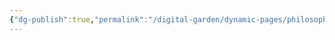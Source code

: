 ```yaml
---
{"dg-publish":true,"permalink":"/digital-garden/dynamic-pages/philosophy-history-and-religion/ethara-janda/vallinaayagan-olanganadan-chidambaram-pillai/","dgHomeLink":true,"dgPassFrontmatter":false}
---
```

